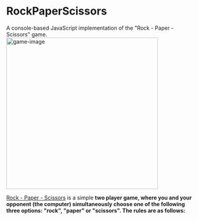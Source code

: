 # RockPaperScissors
A console-based JavaScript implementation of the "Rock - Paper - Scissors" game.
<img src="https://upload.wikimedia.org/wikipedia/commons/thumb/6/67/Rock-paper-scissors.svg/1200px-Rock-paper-scissors.svg.png" alt="game-image" height="400px">

<a href="">Rock - Paper - Scissors</a> is a simple <b>two player game<b>, where you and your opponent (the computer) simultaneously choose one of the following three options: <b>"rock", "paper" or "scissors". The rules are as follows: